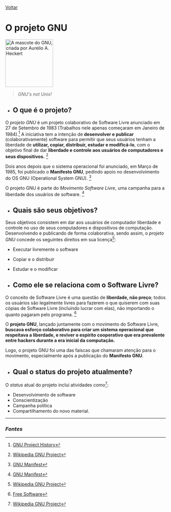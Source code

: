 [Voltar](intro.md)

O projeto GNU
====

<img alt="A mascote do GNU, criada por Aurelio A. Heckert" src="https://upload.wikimedia.org/wikipedia/en/thumb/2/22/Heckert_GNU_white.svg/1024px-Heckert_GNU_white.svg.png" width="150px" height="auto" />

>*GNU's not Unix!*

- ## O que é o projeto?

O *projeto GNU* é um projeto colaborativo de Software Livre anunciado em 27 de Setembro de 1983 (Trabalhos nele apenas começaram em Janeiro de 1984).[^2] A iniciativa tem a intenção de **desenvolver e publicar** (colaborativamente) software para permitir que seus usuários tenham a liberdade de **utilizar, copiar, distribuir, estudar e modificá-lo**, com o objetivo final de dar **liberdade e controle aos usuários de computadores e seus dispositivos.** [^1]

Dois anos depois que o sistema operacional foi anunciado, em Março de 1985, foi publicado o **Manifesto GNU**, pedindo apoio no desenvolvimento do OS GNU (Operational System GNU). [^3]

O projeto GNU é parte do *Movimento Software Livre*, uma campanha para a liberdade dos usuários de software. [^3]

- ## Quais são seus objetivos?
Seus objetivos consistem em dar aos usuários de computador liberdade e controle no uso de seus computadores e dispositivos de computação. Desenvolvendo e publicando de forma colaborativa, sendo assim, o *projeto GNU* concede os seguintes direitos em sua licença[^1]:
- Executar livremente o software
- Copiar e o distribuir
- Estudar e o modificar

- ## Como ele se relaciona com o Software Livre?
O conceito de Software Livre é uma questão de **liberdade, não preço**; todos os usuários são legalmente livres para fazerem o que quiserem com suas cópias de Software Livre (incluíndo lucrar com elas), não importando o quanto pagaram pelo programa. [^4]

O **projeto GNU**, lançado juntamente com o movimento do Software Livre, **buscava esforço colaborativo para criar um sistema operacional que respeitava a liberdade, e reviver o espírito cooperativo que era prevalente entre hackers durante a era inicial da computação.** 

Logo, o projeto GNU foi uma das faíscas que chamaram atenção para o movimento, especialmente após a publicação do **Manifesto GNU**.

- ## Qual o status do projeto atualmente?
O *status* atual do projeto inclui atividades como[^1]:
- Desenvolvimento de software
- Conscientização
- Campanha política
- Compartilhamento do novo material.

----------------------------------------
### *Fontes*

[^1]: [Wikipedia GNU Project](https://en.wikipedia.org/wiki/GNU_Project)

[^2]: [GNU Project History](https://www.gnu.org/gnu/gnu-history.pt-br.html)

[^3]: [GNU Manifest](https://www.gnu.org/gnu/manifesto.html)

[^4]: [Free Software](https://en.wikipedia.org/wiki/Free_software)
